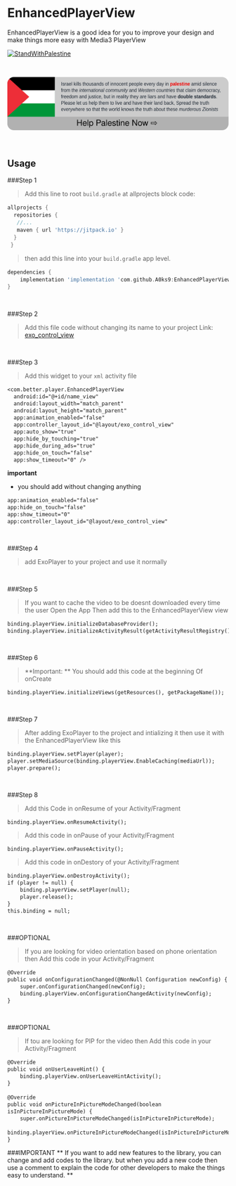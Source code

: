 # EnhancedPlayerView
EnhancedPlayerView is a good idea for you to improve your design and make things more easy with Media3 PlayerView

[![StandWithPalestine](https://raw.githubusercontent.com/karim-eg/StandWithPalestine/main/assets/palestine_badge.svg)](https://github.com/karim-eg/StandWithPalestine)

<br>

[![StandWithPalestine](https://raw.githubusercontent.com/karim-eg/StandWithPalestine/main/assets/palestine_banner.svg)](https://github.com/karim-eg/StandWithPalestine/blob/main/Donate.md)

<br>



## Usage


###Step 1
> Add this line to root `build.gradle` at allprojects block code:
```gradle
allprojects {
  repositories {
   //...
   maven { url 'https://jitpack.io' }
  }
 }
 ```

> then add this line into your `build.gradle` app level.
```gradle
dependencies {
    implementation 'implementation 'com.github.A0ks9:EnhancedPlayerView:1.0.0-Beta'
}
```

<br>

###Step 2
> Add this file code without changing its name to your project Link:
[exo_control_view](https://github.com/A0ks9/EnhancedPlayerView/blob/main/app/src/main/res/layout/exo_control_view.xml)

<br>
  
###Step 3
> Add this widget to your `xml` activity file
```
<com.better.player.EnhancedPlayerView
  android:id="@+id/name_view"
  android:layout_width="match_parent"
  android:layout_height="match_parent"
  app:animation_enabled="false"
  app:controller_layout_id="@layout/exo_control_view"
  app:auto_show="true"
  app:hide_by_touching="true"
  app:hide_during_ads="true"
  app:hide_on_touch="false"
  app:show_timeout="0" />
```
**important**
- you should add without changing anything
```
app:animation_enabled="false"
app:hide_on_touch="false"
app:show_timeout="0"
app:controller_layout_id="@layout/exo_control_view"
```

<br>

###Step 4
> add ExoPlayer to your project and use it normally

<br>

###Step 5
> If you want to cache the video to be doesnt downloaded every time the user Open the App Then add this to the EnhancedPlayerView view
```
binding.playerView.initializeDatabaseProvider();
binding.playerView.initializeActivityResult(getActivityResultRegistry());
```

<br>

###Step 6
> **Important: ** You should add this code at the beginning Of onCreate
```
binding.playerView.initializeViews(getResources(), getPackageName());
```

<br>

###Step 7
> After adding ExoPlayer to the project and intializing it then use it with the EnhancedPlayerView like this
```
binding.playerView.setPlayer(player);
player.setMediaSource(binding.playerView.EnableCaching(mediaUrl));
player.prepare();
```

<br>

###Step 8
> Add this Code in onResume of your Activity/Fragment
```
binding.playerView.onResumeActivity();
```

> Add this code in onPause of your Activity/Fragment
```
binding.playerView.onPauseActivity();
```

> Add this code in onDestory of your Activity/Fragment
```
binding.playerView.onDestroyActivity();
if (player != null) {
    binding.playerView.setPlayer(null);
    player.release();
}
this.binding = null;
```

<br>

###OPTIONAL
> If you are looking for video orientation based on phone orientation then Add this code in your Activity/Fragment
```
@Override
public void onConfigurationChanged(@NonNull Configuration newConfig) {
    super.onConfigurationChanged(newConfig);
    binding.playerView.onConfigurationChangedActivity(newConfig);
}
```

<br>

###OPTIONAL
> If tou are looking for PIP for the video then Add this code in your Activity/Fragment
```
@Override
public void onUserLeaveHint() {
    binding.playerView.onUserLeaveHintActivity();
}

@Override
public void onPictureInPictureModeChanged(boolean isInPictureInPictureMode) {
    super.onPictureInPictureModeChanged(isInPictureInPictureMode);
    binding.playerView.onPictureInPictureModeChanged(isInPictureInPictureMode);
}
```


###IMPORTANT
** If you want to add new features to the library, you can change and add codes to the library. but when you add a new code then use a comment to explain the code for other developers to make the things easy to understand. **